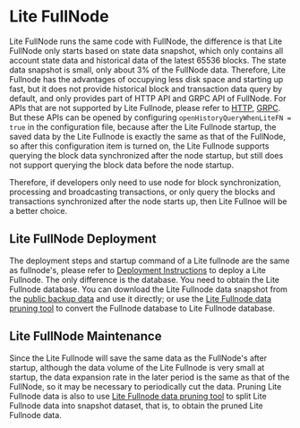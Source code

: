 # Lite FullNode
Lite FullNode runs the same code with FullNode, the difference is that Lite FullNode only starts based on state data snapshot, which only contains all account state data and historical data of the latest 65536 blocks. The state data snapshot is small, only about 3% of the FullNode data. Therefore, Lite Fullnode has the advantages of occupying less disk space and starting up fast, but it does not provide historical block and transaction data query by default, and only provides part of HTTP API and GRPC API of FullNode. For APIs that are not supported by Lite Fullnode, please refer to [HTTP]( https://github.com/alexozerov/java-orgon/blob/develop/framework/src/main/java/org/tron/core/services/filter/LiteFnQueryHttpFilter.java), [GRPC](https://github.com/alexozerov/java-orgon/blob/develop/framework/src/main/java/org/tron/core/services/filter/LiteFnQueryGrpcInterceptor.java). But these APIs can be opened by configuring `openHistoryQueryWhenLiteFN = true` in the configuration file, because after the Lite Fullnode startup, the saved data by the Lite Fullnode is exactly the same as that of the FullNode, so after this configuration item is turned on, the Lite Fullnode supports querying the block data synchronized after the node startup, but still does not support querying the block data before the node startup.

Therefore, if developers only need to use node for block synchronization, processing and broadcasting transactions, or only query the blocks and transactions synchronized after the node starts up, then Lite Fullnoe will be a better choice.

## Lite FullNode Deployment
The deployment steps and startup command of a Lite fullnode are the same as fullnode's, please refer to [Deployment Instructions](installing_javaorgon.md) to deploy a Lite Fullnode. The only difference is the database. You need to obtain the Lite Fullnode database. You can download the Lite Fullnode data snapshot from the [public backup data](backup_restore.md/#lite-fullnode-data-snapshot) and use it directly; or use the [Lite Fullnode data pruning tool](toolkit.md/#lite-fullnode-data-pruning) to convert the Fullnode database to Lite Fullnode database.



## Lite FullNode Maintenance
Since the Lite Fullnode will save the same data as the FullNode's after startup, although the data volume of the Lite Fullnode is very small at startup, the data expansion rate in the later period is the same as that of the FullNode, so it may be necessary to periodically cut the data. Pruning Lite Fullnode data is also to use [Lite Fullnode data pruning tool](toolkit.md/#lite-fullnode-data-pruning) to split Lite Fullnode data into snapshot dataset, that is, to obtain the pruned Lite Fullnode data.
